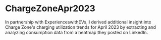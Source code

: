 # ChargeZoneApr2023
In partnership with ExperienceswithEVs, I derived additional insight into Charge Zone's charging utilization trends for April 2023 by extracting and analyzing consumption data from a heatmap they posted on LinkedIn.
